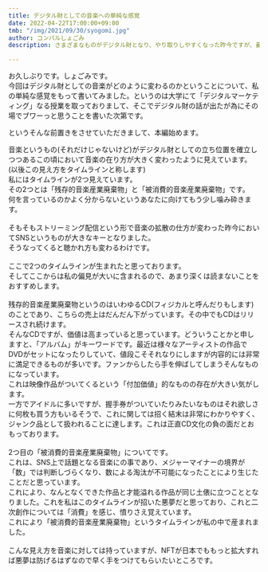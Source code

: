 ```yaml
---
title: デジタル財としての音楽への単純な感覚
date: 2022-04-22T17:00:00+09:00
tmb: "/img/2021/09/30/syogomi.jpg"
author: コンパルしょごみ
description: さまざまなものがデジタル財となり、やり取りしやすくなった昨今ですが、憂慮していることを少し書き記しました。

---
```

お久しぶりです。しょごみです。  
今回はデジタル財としての音楽がどのように変わるのかということについて、私の単純な感覚をもって書いてみました。というのは大学にて「デジタルマーケティング」なる授業を取っておりまして、そこでデジタル財の話が出たが為にその場でブワーっと思うことを書いた次第です。

というそんな前置きをさせていただきまして、本編始めます。

音楽というもの(それだけじゃないけど)がデジタル財としての立ち位置を確立しつつあるこの頃において音楽の在り方が大きく変わったように見えています。(以後この見え方をタイムラインと称します)⁡  
⁡私にはタイムラインが2つ見えています。⁡  
⁡その2つとは「残存的音楽産業廃棄物」と「被消費的音楽産業廃棄物」です。⁡  
⁡⁡何を言っているのかよく分からないというあなたに向けてもう少し噛み砕きます。⁡  
⁡⁡  
⁡そもそもストリーミング配信という形で音楽の拡散の仕方が変わった昨今においてSNSというものが大きなキーとなりました。⁡  
⁡そうなってくると聴かれ方も変わるわけです。⁡  
⁡⁡  
⁡ここで2つのタイムラインが生まれたと思っております。⁡  
⁡そしてここからは私の偏見が大いに含まれるので、あまり深くは読まないことをおすすめします。⁡  
⁡⁡  
⁡残存的音楽産業廃棄物というのはいわゆるCD(フィジカルと呼んだりもします)⁡のことであり、こちらの売上はだんだん下がっています。その中でもCDはリリースされ続けます。⁡  
そんなCDですが、価値は高まっていると思っています。どういうことかと申しますと、「アルバム」がキーワードです。最近は様々なアーティストの作品でDVDがセットになったりしていて、値段こそそれなりにしますが内容的には非常に満足できるものが多いです。ファンからしたら手を伸ばしてしまうそんなものになっています。⁡  
⁡これは映像作品がついてくるという「付加価値」的なものの存在が大きい気がします。⁡  
⁡一方でアイドルに多いですが、握手券がついていたりみたいなものはそれ欲しさに何枚も買う方もいるそうで、これに関しては招く結末は非常にわかりやすく、ジャンク品として扱われることに達します。これは正直CD文化の負の面だとおもっております。  
⁡⁡  
⁡2つ目の「被消費的音楽産業廃棄物」についてです。⁡  
⁡これは、SNS上で話題となる音楽にの事であり、メジャーマイナーの境界が「数」では判断しづらくなり、数による淘汰が不可能になったことにより生じたことだと思っています。⁡  
⁡これにより、なんとなくできた作品と才能溢れる作品が同じ土俵に立つこととなりました。⁡これを私はこのタイムラインが招いた悪夢だと思っており、これと二次創作については「消費」を感じ、憤りさえ覚えています。⁡  
⁡これにより「被消費的音楽産業廃棄物」というタイムラインが私の中で産まれました。⁡  
⁡⁡  
こんな見え方を音楽に対しては持っていますが、NFTが日本でももっと拡大すれば悪夢は防げるはずなので早く手をつけてもらいたいところです。⁡